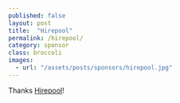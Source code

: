 ```yaml
---
published: false
layout: post
title:  "Hirepool"
permalink: /hirepool/
category: sponsor
class: broccoli
images: 
  - url: "/assets/posts/sponsors/hirepool.jpg"
---
```


Thanks [Hirepool](http://www.hirepool.co.nz)!

